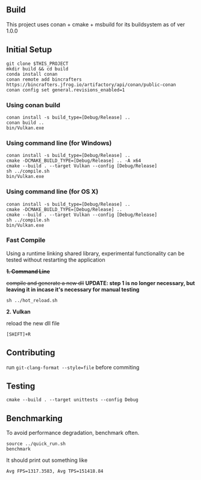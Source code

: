## Build
This project uses conan + cmake + msbuild for its buildsystem as of ver 1.0.0

## Initial Setup
```
git clone $THIS_PROJECT
mkdir build && cd build
conda install conan
conan remote add bincrafters https://bincrafters.jfrog.io/artifactory/api/conan/public-conan
conan config set general.revisions_enabled=1
```

### Using conan build
```
conan install -s build_type=[Debug/Release] ..
conan build ..
bin/Vulkan.exe
```

### Using command line (for Windows)
```
conan install -s build_type=[Debug/Release] ..
cmake -DCMAKE_BUILD_TYPE=[Debug/Release] .. -A x64
cmake --build . --target Vulkan --config [Debug/Release]
sh ../compile.sh
bin/Vulkan.exe
```

### Using command line (for OS X)
```
conan install -s build_type=[Debug/Release] ..
cmake -DCMAKE_BUILD_TYPE=[Debug/Release] ..
cmake --build . --target Vulkan --config [Debug/Release]
sh ../compile.sh
bin/Vulkan.exe
```

### Fast Compile
Using a runtime linking shared library, experimental functionality can be tested without restarting the application

~~**1. Command Line**~~

~~compile and generate a new dll~~ **UPDATE: step 1 is no longer necessary, but leaving it in incase it's necessary for manual testing**
```
sh ../hot_reload.sh
```

**2. Vulkan**

reload the new dll file
```
[SHIFT]+R
```

## Contributing
run `git-clang-format --style=file` before commiting

## Testing
```
cmake --build . --target unittests --config Debug
```

## Benchmarking
To avoid performance degradation, benchmark often.
```
source ../quick_run.sh
benchmark
```
It should print out something like
```
Avg FPS=1317.3583, Avg TPS=151418.84
```